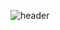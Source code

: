 <div>

  <!--Header-->
  ![header](https://capsule-render.vercel.app/api?type=Venom&height=300&section=header&text=Good%20to%20see%20you%20%F0%9F%A4%97)
</div>

<!--
**Jeronimo6344/Jeronimo6344** is a ✨ _special_ ✨ repository because its `README.md` (this file) appears on your GitHub profile.

Here are some ideas to get you started:
- Hi there 👋
- 🔭 I’m currently working on ...
- 🌱 I’m currently learning ...
- 👯 I’m looking to collaborate on ...
- 🤔 I’m looking for help with ...
- 💬 Ask me about ...
- 📫 How to reach me: ...
- 😄 Pronouns: ...
- ⚡ Fun fact: ...
-->
